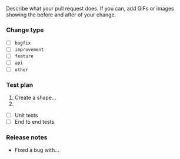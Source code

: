 Describe what your pull request does. If you can, add GIFs or images showing the before and after of your change.

### Change type

- [ ] `bugfix`
- [ ] `improvement`
- [ ] `feature`
- [ ] `api`
- [ ] `other`

### Test plan

1. Create a shape...
2.

- [ ] Unit tests
- [ ] End to end tests

### Release notes

- Fixed a bug with...